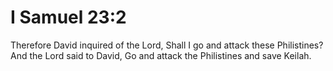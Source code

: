 # I Samuel 23:2

Therefore David inquired of the Lord, Shall I go and attack these Philistines? And the Lord said to David, Go and attack the Philistines and save Keilah.

